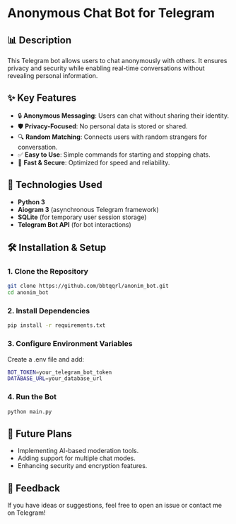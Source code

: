# Anonymous Chat Bot for Telegram

## 📊 Description
This Telegram bot allows users to chat anonymously with others. It ensures privacy and security while enabling real-time conversations without revealing personal information.

## ✨ Key Features
- 🔒 **Anonymous Messaging**: Users can chat without sharing their identity.
- 🛡️ **Privacy-Focused**: No personal data is stored or shared.
- 🔍 **Random Matching**: Connects users with random strangers for conversation.
- ✅ **Easy to Use**: Simple commands for starting and stopping chats.
- 🚀 **Fast & Secure**: Optimized for speed and reliability.

## 💪 Technologies Used
- **Python 3**
- **Aiogram 3** (asynchronous Telegram framework)
- **SQLite** (for temporary user session storage)
- **Telegram Bot API** (for bot interactions)

## 🛠 Installation & Setup
### 1. Clone the Repository
```bash
git clone https://github.com/bbtqqrl/anonim_bot.git
cd anonim_bot
```
### 2. Install Dependencies
```bash
pip install -r requirements.txt
```
### 3. Configure Environment Variables
Create a .env file and add:
```bash
BOT_TOKEN=your_telegram_bot_token
DATABASE_URL=your_database_url
```
### 4. Run the Bot
```bash
python main.py
```
## 🚀 Future Plans
- Implementing AI-based moderation tools.
- Adding support for multiple chat modes.
- Enhancing security and encryption features.

## 💌 Feedback
If you have ideas or suggestions, feel free to open an issue or contact me on Telegram!

